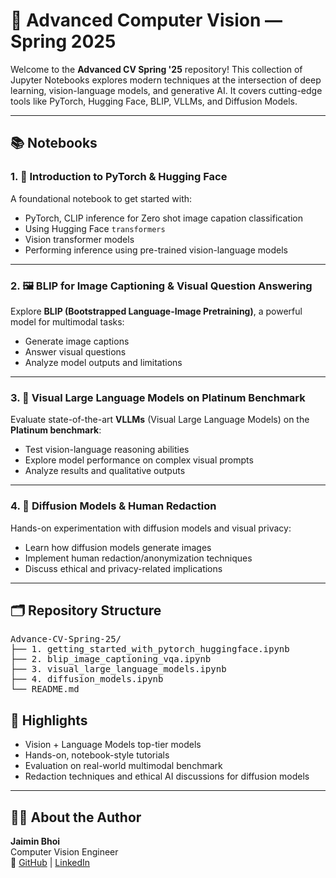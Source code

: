 # 🧠 Advanced Computer Vision — Spring 2025

Welcome to the **Advanced CV Spring '25** repository! This collection of Jupyter Notebooks explores modern techniques at the intersection of deep learning, vision-language models, and generative AI. It covers cutting-edge tools like PyTorch, Hugging Face, BLIP, VLLMs, and Diffusion Models.

---

## 📚 Notebooks

### 1. 🚀 Introduction to PyTorch & Hugging Face
A foundational notebook to get started with:
- PyTorch, CLIP inference for Zero shot image capation classification
- Using Hugging Face `transformers`
- Vision transformer models
- Performing inference using pre-trained vision-language models

---

### 2. 🖼️ BLIP for Image Captioning & Visual Question Answering
Explore **BLIP (Bootstrapped Language-Image Pretraining)**, a powerful model for multimodal tasks:
- Generate image captions  
- Answer visual questions  
- Analyze model outputs and limitations

---

### 3. 🧪 Visual Large Language Models on Platinum Benchmark
Evaluate state-of-the-art **VLLMs** (Visual Large Language Models) on the **Platinum benchmark**:
- Test vision-language reasoning abilities  
- Explore model performance on complex visual prompts  
- Analyze results and qualitative outputs

---

### 4. 💨 Diffusion Models & Human Redaction
Hands-on experimentation with diffusion models and visual privacy:
- Learn how diffusion models generate images  
- Implement human redaction/anonymization techniques  
- Discuss ethical and privacy-related implications

---

## 🗂️ Repository Structure

<pre>
Advance-CV-Spring-25/
├── 1. getting_started_with_pytorch_huggingface.ipynb  
├── 2. blip_image_captioning_vqa.ipynb  
├── 3. visual_large_language_models.ipynb
├── 4. diffusion_models.ipynb
└── README.md
</pre>


## 📌 Highlights

- Vision + Language Models top-tier models  
- Hands-on, notebook-style tutorials  
- Evaluation on real-world multimodal benchmark
- Redaction techniques and ethical AI discussions for diffusion models

---

## 🙋‍♂️ About the Author

**Jaimin Bhoi**  
Computer Vision Engineer  
📍 [GitHub](https://github.com/ajaymin28) | [LinkedIn](https://www.linkedin.com/in/ajaymin28)

